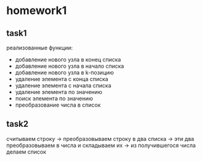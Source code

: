 # homework1

## task1
реализованные функции:
* добавление нового узла в конец списка
* добавление нового узла в начало списка
* добавление нового узла в k-позицию
* удаление элемента с конца списка 
* удаление элемента с начала списка
* удаление элемента по значению
* поиск элемента по значению
* преобразование числа в список

## task2
считываем строку -> преобразовываем строку в два списка -> эти два преобразовываем в числа и складываем их -> из получившегося числа делаем список
